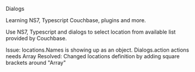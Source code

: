 Dialogs

Learning NS7, Typescript Couchbase, plugins and more.

Use NS7, Typescript and dialogs to select location from available list provided by Couchbase.

Issue: locations.Names is showing up as an object.  Dialogs.action actions needs Array<string>
Resolved: Changed locations definition by adding square brackets around "Array<string>"

